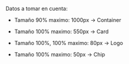 Datos a tomar en cuenta:

* Tamaño 90%
    maximo: 1000px -> Container

* Tamaño 100%
    maximo: 550px -> Card

* Tamaño 100%, 100%
    maximo: 80px -> Logo

* Tamaño 100%
    maximo: 50px -> Chip